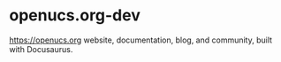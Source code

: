 # openucs.org-dev
https://openucs.org website, documentation, blog, and community, built with Docusaurus.
